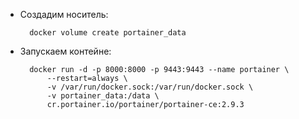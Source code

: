 - Создадим носитель:
	
		docker volume create portainer_data

- Запускаем контейне:
	
		docker run -d -p 8000:8000 -p 9443:9443 --name portainer \
			--restart=always \
			-v /var/run/docker.sock:/var/run/docker.sock \
			-v portainer_data:/data \
			cr.portainer.io/portainer/portainer-ce:2.9.3